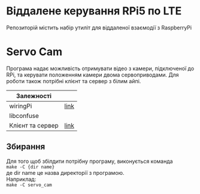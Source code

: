 <h1>Віддалене керування RPi5 по LTE</h1>
<p>Репозиторій містить набір утиліт для віддаленої взаємодії з RaspberryPi</p>

<h1>Servo Cam</h1>
<p>Програма надає можливість отримувати відео з камери, підключеної до RPi, та керувати положенням камери двома сервоприводами. Для роботи також потрібні клієнт та сервер з білим айпі.</p>
<table>
    <thead>
        <tr>
            <th>Залежності</th>
            <th></th>
        </tr>
    </thead>
    <tbody>
        <tr>
            <td>wiringPi</td>
            <td><a href=https://github.com/WiringPi/WiringPi/releases>link</a></td>
        </tr>
        <tr>
            <td>libconfuse</td>
            <td></td>
        </tr>
        <tr>
            <td>Клієнт та сервер</td>
            <td><a href=https://github.com/oleksandr-valentirov/remote_cam_app>link</a></td>
        </tr>
    </tbody>
</table>


<h2>Збирання</h2>
<p>Для того щоб збілдити потрібну програму, виконується команда<br>
<code>make -C {dir name}</code><br>
де dir name це назва директорії з програмою.<br>
Наприклад:<br>
<code>make -C servo_cam</code></p>